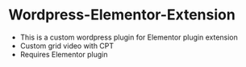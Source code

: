 # Wordpress-Elementor-Extension

- This is a custom wordpress plugin for Elementor plugin extension
- Custom grid video with CPT
- Requires Elementor plugin
